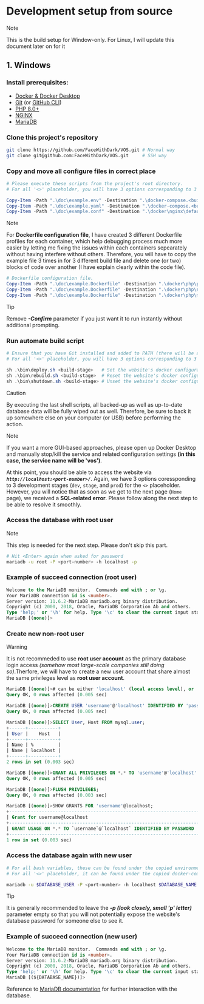 # Development setup from source

> [!NOTE]
> This is the build setup for Window-only. For Linux, I will update this document later on for it

## 1. Windows

### Install prerequisites:
+ [Docker & Docker Desktop](https://docs.docker.com/desktop/setup/install/windows-install/)
+ [Git](https://git-scm.com/downloads) (or [GitHub CLI](https://github.com/cli/cli#installation))
+ [PHP 8.0+](https://www.php.net/downloads.php)
+ [NGINX](https://nginx.org/en/docs/windows.html)
+ [MariaDB](https://mariadb.org/download/)

### Clone this project's repository
```bash
git clone https://github.com/FaceWithDark/VOS.git # Normal way
git clone git@github.com:FaceWithDark/VOS.git     # SSH way
```

### Copy and move all configure files in correct place
```powershell
# Please execute these scripts from the project's root directory.
# For all '<>' placeholder, you will have 3 options corresponding to 3 development stages: 'dev', 'stage', and 'prod'

Copy-Item -Path ".\doc\example.env" -Destination ".\docker-compose.<build-stage>.env" -Confirm -Force         # Environment file.
Copy-Item -Path ".\doc\example.yaml" -Destination ".\docker-compose.<build-stage>.yaml" -Confirm -Force       # Docker-compose configuration file.
Copy-Item -Path ".\doc\example.conf" -Destination ".\docker\nginx\default.<build-stage>.conf" -Confirm -Force # NGINX configuration file.
```

> [!NOTE]
> For **Dockerfile configuration file**, I have created 3 different Dockerfile profiles for each container, which help debugging process much more easier by letting me fixing the issues within each containers sepearately without having interfere without others. Therefore, you will have to copy the example file 3 times in for 3 different build file and delete one (or two) blocks of code over another (I have explain clearly within the code file).

```powershell
# Dockerfile configuration file.
Copy-Item -Path ".\doc\example.Dockerfile" -Destination ".\docker\php\php.<build-stage>.Dockerfile" -Confirm -Force
Copy-Item -Path ".\doc\example.Dockerfile" -Destination ".\docker\php\nginx.<build-stage>.Dockerfile" -Confirm -Force
Copy-Item -Path ".\doc\example.Dockerfile" -Destination ".\docker\php\mariadb.<build-stage>.Dockerfile" -Confirm -Force
```

> [!TIP]
> Remove _**-Confirm**_ parameter if you just want it to run instantly without additional prompting.

### Run automate build script
```powershell
# Ensure that you have Git installed and added to PATH (there will be a checkbox for you to click on when installing Git for the 1st time). Then, please execute these scripts from the project's root directory.
# For all '<>' placeholder, you will have 3 options corresponding to 3 development stages: 'dev', 'stage', and 'prod'

sh .\bin\deploy.sh <build-stage>   # Set the website's docker configuration settings for the first time (or fully re-build).
sh .\bin\rebuild.sh <build-stage>  # Reset the website's docker configuration settings without fully killing it and run again.
sh .\bin\shutdown.sh <build-stage> # Unset the website's docker configuration settings if not intended to work on it anymore.
```

> [!CAUTION]
> By executing the last shell scripts, all backed-up as well as up-to-date database data will be fully wiped out as well. Therefore, be sure to back it up somewhere else on your computer (or USB) before performing the action.

> [!NOTE]
> If you want a more GUI-based approaches, please open up Docker Desktop and manually stop/kill the service and related configuration settings **(in this case, the service name will be 'vos')**.

At this point, you should be able to access the website via _**`http://localhost:<port-number>/`**_. Again, we have 3 options coressponding to 3 development stages (`dev`, `stage`, and `prod`) for the _`<>`_ placeholder. However, you will notice that as soon as we get to the next page (`Home` page), we received a **SQL-related error**. Please follow along the next step to be able to resolve it smoothly.

### Access the database with root user
> [!NOTE]
> This step is needed for the next step. Please don't skip this part.

```bash
# Hit <Enter> again when asked for password
mariadb -u root -P <port-number> -h localhost -p
```

### Example of succeed connection (root user)
```sql
Welcome to the MariaDB monitor.  Commands end with ; or \g.
Your MariaDB connection id is <number>.
Server version: 11.6.2-MariaDB mariadb.org binary distribution.
Copyright (c) 2000, 2018, Oracle, MariaDB Corporation Ab and others.
Type 'help;' or '\h' for help. Type '\c' to clear the current input statement.
MariaDB [(none)]>
```

### Create new non-root user
> [!WARNING]
> It is not recommeded to use **root user account** as the primary database login access _(somehow most large-scale companies still doing so)_.Therfore, we will have to create a new user account that share almost the same privileges level as **root user account**.

```sql
MariaDB [(none)]># can be either 'localhost' (local access level), or '%' (global access level);
Query OK, 0 rows affected (0.005 sec)

MariaDB [(none)]>CREATE USER 'username'@'localhost' IDENTIFIED BY 'password';
Query OK, 0 rows affected (0.005 sec)

MariaDB [(none)]>SELECT User, Host FROM mysql.user;
+------+-----------+
| User |    Host   |
+------+-----------+
| Name | %         |
| Name | localhost |
+------+-----------+
2 rows in set (0.003 sec)

MariaDB [(none)]>GRANT ALL PRIVILEGES ON *.* TO 'username'@'localhost' IDENTIFIED BY 'password';
Query OK, 0 rows affected (0.005 sec)

MariaDB [(none)]>FLUSH PRIVILEGES;
Query OK, 0 rows affected (0.003 sec)

MariaDB [(none)]>SHOW GRANTS FOR 'username'@localhost;
+----------------------------------------------------------------------------------------+
| Grant for username@localhost                                                           |
+----------------------------------------------------------------------------------------+
| GRANT USAGE ON *.* TO `username`@`localhost` IDENTIFIED BY PASSWORD '<hased-password>' |
+----------------------------------------------------------------------------------------+
1 row in set (0.003 sec)
```

###
### Access the database again with new user
```bash
# For all bash variables, these can be found under the copied environment file (a.k.a 'docker-compose.${ENV}.env')
# For all '<>' placeholder, it can be found under the copied docker-compose configuration file (a.k.a 'docker-compose.${ENV}.yaml')

mariadb -u $DATABASE_USER -P <port-number> -h localhost $DATABASE_NAME -p
```

> [!TIP]
> It is generally recommended to leave the _**-p (look closely, small 'p' letter)**_ parameter empty so that you will not potentially expose the website's database password for someone else to see it.

### Example of succeed connection (new user)
```sql
Welcome to the MariaDB monitor.  Commands end with ; or \g.
Your MariaDB connection id is <number>.
Server version: 11.6.2-MariaDB mariadb.org binary distribution.
Copyright (c) 2000, 2018, Oracle, MariaDB Corporation Ab and others.
Type 'help;' or '\h' for help. Type '\c' to clear the current input statement.
MariaDB [(${DATABASE_NAME})]>
```

Reference to [MariaDB documentation](https://mariadb.com/kb/en/sql-statements/) for further interaction with the database.

